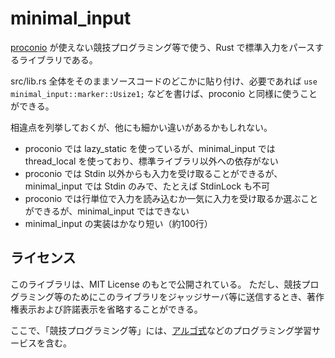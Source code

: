# minimal_input

[proconio](https://docs.rs/proconio) が使えない競技プログラミング等で使う、Rust で標準入力をパースするライブラリである。

src/lib.rs 全体をそのままソースコードのどこかに貼り付け、必要であれば `use minimal_input::marker::Usize1;` などを書けば、proconio と同様に使うことができる。

相違点を列挙しておくが、他にも細かい違いがあるかもしれない。

- proconio では lazy_static を使っているが、minimal_input では thread_local を使っており、標準ライブラリ以外への依存がない
- proconio では Stdin 以外からも入力を受け取ることができるが、minimal_input では Stdin のみで、たとえば StdinLock も不可
- proconio では行単位で入力を読み込むか一気に入力を受け取るか選ぶことができるが、minimal_input ではできない
- minimal_input の実装はかなり短い（約100行）

## ライセンス

このライブラリは、MIT License のもとで公開されている。
ただし、競技プログラミング等のためにこのライブラリをジャッジサーバ等に送信するとき、著作権表示および許諾表示を省略することができる。

ここで、「競技プログラミング等」には、[アルゴ式](https://algo-method.com/)などのプログラミング学習サービスを含む。
